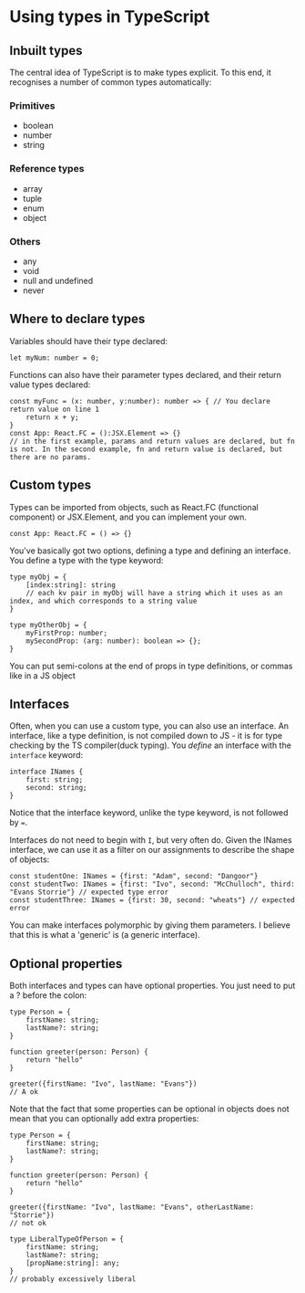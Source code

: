 # Using types in TypeScript

## Inbuilt types
The central idea of TypeScript is to make types explicit. To this end, it recognises a number of common types automatically:

### Primitives
- boolean
- number
- string

### Reference types
- array
- tuple
- enum
- object

### Others
- any
- void
- null and undefined
- never

## Where to declare types
Variables should have their type declared:

```
let myNum: number = 0;
```

Functions can also have their parameter types declared, and their return value types declared: 

```
const myFunc = (x: number, y:number): number => { // You declare return value on line 1
    return x + y;
}
const App: React.FC = ():JSX.Element => {}
// in the first example, params and return values are declared, but fn is not. In the second example, fn and return value is declared, but there are no params.
```

## Custom types
Types can be imported from objects, such as React.FC (functional component) or JSX.Element, and you can implement your own.


```
const App: React.FC = () => {}
```

You've basically got two options, defining a type and defining an interface. You define a type with the type keyword:

```
type myObj = {
    [index:string]: string
    // each kv pair in myObj will have a string which it uses as an index, and which corresponds to a string value
}

type myOtherObj = {
    myFirstProp: number;
    mySecondProp: (arg: number): boolean => {};
}
```

You can put semi-colons at the end of props in type definitions, or commas like in a JS object

## Interfaces

Often, when you can use a custom type, you can also use an interface. An interface, like a type definition, is not compiled down to JS - it is for type checking by the TS compiler(duck typing). You _define_ an interface with the `interface` keyword:

```
interface INames {
    first: string;
    second: string;
}
```

Notice that the interface keyword, unlike the type keyword, is not followed by `=`.

Interfaces do not need to begin with `I`, but very often do. Given the INames interface, we can use it as a filter on our assignments to describe the shape of objects:

```
const studentOne: INames = {first: "Adam", second: "Dangoor"}
const studentTwo: INames = {first: "Ivo", second: "McChulloch", third: "Evans Storrie"} // expected type error
const studentThree: INames = {first: 30, second: "wheats"} // expected error
```

You can make interfaces polymorphic by giving them parameters. I believe that this is what a 'generic' is (a generic interface).

## Optional properties

Both interfaces and types can have optional properties. You just need to put a ? before the colon:
```
type Person = {
    firstName: string;
    lastName?: string;
}

function greeter(person: Person) {
    return "hello"
}

greeter({firstName: "Ivo", lastName: "Evans"})
// A ok
```

Note that the fact that some properties can be optional in objects does not mean that you can optionally add extra properties:
```
type Person = {
    firstName: string;
    lastName?: string;
}

function greeter(person: Person) {
    return "hello"
}

greeter({firstName: "Ivo", lastName: "Evans", otherLastName: "Storrie"})
// not ok

type LiberalTypeOfPerson = {
    firstName: string;
    lastName?: string;
    [propName:string]: any;
}
// probably excessively liberal 

```
